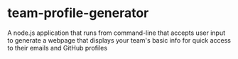 # team-profile-generator
A node.js application that runs from command-line that accepts user input to generate a webpage that displays your team's basic info for quick access to their emails and GitHub profiles
